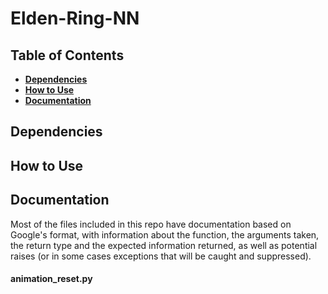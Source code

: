 # Elden-Ring-NN

## Table of Contents

-   [**Dependencies**](#dependencies)
-   [**How to Use**](#how-to-use)
-   [**Documentation**](#documentation)

## Dependencies

## How to Use

## Documentation

Most of the files included in this repo have documentation based on Google's format, with information about the function, the arguments taken, the return type and the expected information returned, as well as potential raises (or in some cases exceptions that will be caught and suppressed).

#### animation_reset.py

